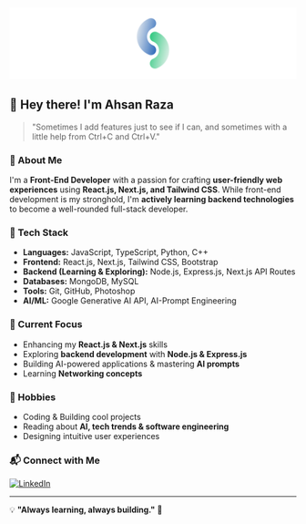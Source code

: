 <div align="center">
  <img src="123.png" alt="Profile Banner">
</div>

## 👋 Hey there! I'm Ahsan Raza

> "Sometimes I add features just to see if I can, and sometimes with a little help from Ctrl+C and Ctrl+V."

### 🚀 About Me  
I'm a **Front-End Developer** with a passion for crafting **user-friendly web experiences** using **React.js, Next.js, and Tailwind CSS**. While front-end development is my stronghold, I'm **actively learning backend technologies** to become a well-rounded full-stack developer.

### 🔧 Tech Stack
- **Languages:** JavaScript, TypeScript, Python, C++
- **Frontend:** React.js, Next.js, Tailwind CSS, Bootstrap
- **Backend (Learning & Exploring):** Node.js, Express.js, Next.js API Routes
- **Databases:** MongoDB, MySQL
- **Tools:** Git, GitHub, Photoshop
- **AI/ML:** Google Generative AI API, AI-Prompt Engineering

### 🎯 Current Focus
- Enhancing my **React.js & Next.js** skills  
- Exploring **backend development** with **Node.js & Express.js**  
- Building AI-powered applications & mastering **AI prompts**  
- Learning **Networking concepts**  

### 📖 Hobbies
- Coding & Building cool projects  
- Reading about **AI, tech trends & software engineering**  
- Designing intuitive user experiences  

### 📬 Connect with Me  
[![LinkedIn](https://raw.githubusercontent.com/rahuldkjain/github-profile-readme-generator/master/src/images/icons/Social/linked-in-alt.svg)](https://linkedin.com/in/ahsan-raza8hbb)  

---

💡 **"Always learning, always building."** 🚀  
